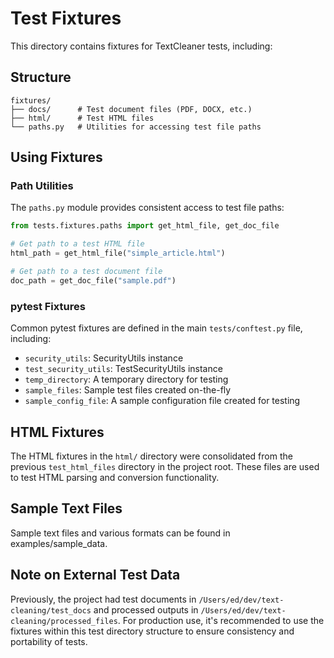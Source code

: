 # Test Fixtures

This directory contains fixtures for TextCleaner tests, including:

## Structure

```
fixtures/
├── docs/      # Test document files (PDF, DOCX, etc.)
├── html/      # Test HTML files
└── paths.py   # Utilities for accessing test file paths
```

## Using Fixtures

### Path Utilities

The `paths.py` module provides consistent access to test file paths:

```python
from tests.fixtures.paths import get_html_file, get_doc_file

# Get path to a test HTML file
html_path = get_html_file("simple_article.html")

# Get path to a test document file
doc_path = get_doc_file("sample.pdf")
```

### pytest Fixtures

Common pytest fixtures are defined in the main `tests/conftest.py` file, including:

- `security_utils`: SecurityUtils instance
- `test_security_utils`: TestSecurityUtils instance
- `temp_directory`: A temporary directory for testing
- `sample_files`: Sample test files created on-the-fly
- `sample_config_file`: A sample configuration file created for testing

## HTML Fixtures
The HTML fixtures in the `html/` directory were consolidated from the previous `test_html_files` directory in the project root. These files are used to test HTML parsing and conversion functionality.

## Sample Text Files
Sample text files and various formats can be found in examples/sample_data.

## Note on External Test Data
Previously, the project had test documents in `/Users/ed/dev/text-cleaning/test_docs` and processed outputs in `/Users/ed/dev/text-cleaning/processed_files`. For production use, it's recommended to use the fixtures within this test directory structure to ensure consistency and portability of tests.
